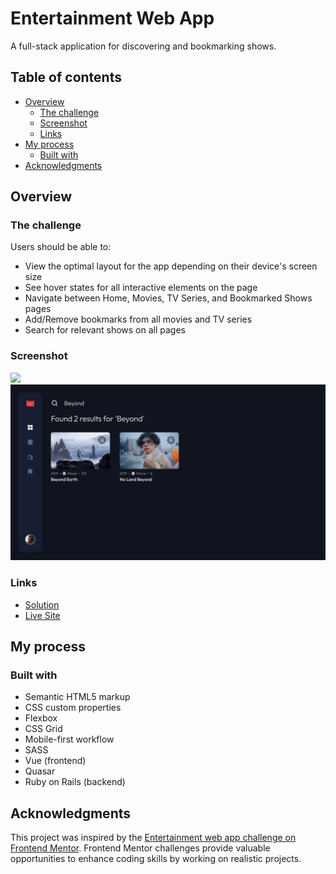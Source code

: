 # Entertainment Web App

A full-stack application for discovering and bookmarking shows.

## Table of contents

- [Overview](#overview)
  - [The challenge](#the-challenge)
  - [Screenshot](#screenshot)
  - [Links](#links)
- [My process](#my-process)
  - [Built with](#built-with)
- [Acknowledgments](#acknowledgments)

## Overview

### The challenge

Users should be able to:

- View the optimal layout for the app depending on their device's screen size
- See hover states for all interactive elements on the page
- Navigate between Home, Movies, TV Series, and Bookmarked Shows pages
- Add/Remove bookmarks from all movies and TV series
- Search for relevant shows on all pages

### Screenshot

![](./src/assets/img/screenshots/desktop-preview.png)
![](./src/assets/img/screenshots/search-preview.png)

### Links

- [Solution](https://your-solution-url.com)
- [Live Site](https://your-live-site-url.com)

## My process

### Built with

- Semantic HTML5 markup
- CSS custom properties
- Flexbox
- CSS Grid
- Mobile-first workflow
- SASS
- Vue (frontend)
- Quasar
- Ruby on Rails (backend)

## Acknowledgments

This project was inspired by the [Entertainment web app challenge on Frontend Mentor](https://www.frontendmentor.io/challenges/entertainment-web-app-J-UhgAW1X). Frontend Mentor challenges provide valuable opportunities to enhance coding skills by working on realistic projects.
